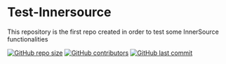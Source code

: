 # Test-Innersource
This repository is the first repo created in order to test some InnerSource functionalities 

[![GitHub repo size](https://img.shields.io/github/repo-size/udachima1/test-innersource)](https://github.com/udachima1/test-innersource)
[![GitHub contributors](https://img.shields.io/github/contributors/udachima1/test-innersource?color=blue)](https://github.com/udachima1/test-innersource)
[![GitHub last commit](https://img.shields.io/github/last-commit/udachima1/test-innersource?color=brightgreen&label=green)](https://github.com/udachima1/test-innersource)
